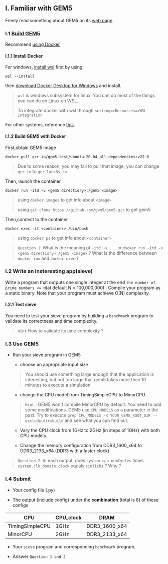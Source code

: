 ## I. Familiar with GEM5

Freely read something about GEM5 on its [web page](https://www.gem5.org/).

### I.1 [Build GEM5](https://www.gem5.org/documentation/general_docs/building)

Recommend [using Docker](https://www.docker.com/)

#### I.1.1 Install Docker

For windows, [install wsl](https://docs.microsoft.com/zh-cn/windows/wsl/install) first by using

```
wsl --install 
```

then [download Docker Desktop for Windows](https://docs.docker.com/desktop/install/windows-install/) and install.

> `wsl` is windows subsystem for linux. You can do most of the things you can do on Linux on WSL.
> 
> To integrate docker with wsl through `setting=>Resources=>WSL Integration`

For other systems, reference [this](https://docs.docker.com/desktop/).

#### I.1.2 Build GEM5 with Docker

First,obtain GEM5 image

```
docker pull gcr.io/gem5-test/ubuntu-20.04_all-dependencies:v22-0
```

> Due to some reason, you may fail to pull that image, you can change `gcr.io` to `gcr.lank8s.cn`

Then, launch the container

```
docker run -itd -v <gem5 directiory>:/gem5 <image>
```

> using `docker images` to get info about `<image>`
> 
> using `git clone https://github.com/gem5/gem5.git` to get gem5

Then,connect to the container

```
docker exec -it <container> /bin/bash
```

> using `docker ps` to get info about `<container>`

> `Question 1`: What is the meaning of `-itd -v ...` in `docker run -itd -v <gem5 directiory>:/gem5 <image>` ? What is the difference between `docker run` and `docker exec` ?

### I.2 Write an insteresting app(sieve)

Write a program that outputs one single integer at the end `the number of prime numbers <= N`(at default N = 100,000,000) . Compile your program as a static binary. Note that your program must achieve O(N) complexity.

#### I.2.1 Test sieve

You need to test your sieve program by building a `benchmark` program to validate its correctness and time complexity.

> `Hint` How to validate its time complexity ?

### I.3 Use GEM5

- Run your sieve program in GEM5
  
  - choose an appropriate input size
  
  > You should use something large enough that the application is interesting, but not too large that gem5 takes more than 10 minutes to execute a simulation.
  
  - change the CPU model from TimingSimpleCPU to MinorCPU.
  
  > `Hint` : GEM5 won't compile MinorCPU by default. You need to add some modifications. GEM5 use `CPU_MODELS` as a parameter in the past. Try to execute `grep CPU_MODELS -R YOUR_GEM5_ROOT_DIR --exclude-dir=build` and see what you can find out.
  
  - Vary the CPU clock from 1GHz to 2GHz (in steps of 1GHz) with both CPU models.
  
  - Change the memory configuration from DDR3_1600_x64 to DDR3_2133_x64 (DDR3 with a faster clock)

> `Question 2`: In each output, does `system.cpu.numCycles` times `system.clk_domain.clock` equals `simTicks` ? Why ?

### I.4 Submit

- Your config file (.py)

- The output (include config) under the **combination** (total is 8) of these configs

| CPU             | CPU_clock | DRAM          |
| --------------- | --------- | ------------- |
| TimingSimpleCPU | 1GHz      | DDR3_1600_x64 |
| MinorCPU        | 2GHz      | DDR3_2133_x64 |

- Your `sieve` program and corresponding `benchmark` program.

- Answer `Question 1 and 2`
